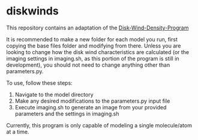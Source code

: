 # diskwinds

This repository contains an adaptation of the [Disk-Wind-Density-Program](https://github.com/K1zum1/Disc-Wind-Density-Program)

It is recommended to make a new folder for each model you run, first copying the base files folder and modifying from there. Unless you are looking to change how the disk wind characteristics are calculated (or the imaging settings in imaging.sh, as this portion of the program is still in development), you should not need to change anything other than parameters.py. 

To use, follow these steps:
1. Navigate to the model directory
2. Make any desired modifications to the parameters.py input file
3. Execute imaging.sh to generate an image from your provided parameters and the settings in imaging.sh

Currently, this program is only capable of modeling a single molecule/atom at a time. 
